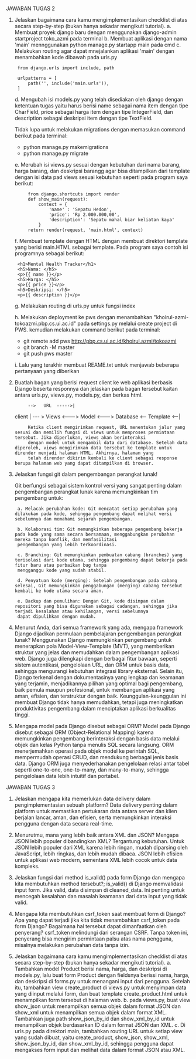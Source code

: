 JAWABAN TUGAS 2

1. Jelaskan bagaimana cara kamu mengimplementasikan checklist di atas secara step-by-step (bukan hanya sekadar mengikuti tutorial).
    a. Membuat proyek django baru dengan menggunakan django-admin startproject toko_azmi pada terminal
    b. Membuat aplikasi dengan nama 'main' mennggunakan python manage.py startapp main pada cmd
    c. Melakukan routing agar dapat mnejalankan aplikasi 'main' dengan menambahkan kode dibawah pada urls.py

        from django.urls import include, path

        urlpatterns = [
            path('', include('main.urls')),
        ]

    d. Mengubah isi models.py yang telah disediakan oleh django dengan ketentuan tugas yaitu harus berisi name sebagai nama item dengan tipe CharField, 
    price sebagai harga item dengan tipe IntegerField, dan description sebagai deskripsi item dengan tipe TextField.

    Tidak lupa untuk melakukan migrations dengan memasukan command berikut pada terminal:
    - python manage.py makemigrations
    - python manage.py migrate


    e. Merubah isi views.py sesuai dengan kebutuhan dari nama barang, harga barang, dan deskripsi barangg agar bisa ditampilkan dari template
    dengan isi data pad views sesuai kebutuhan seperti pada program saya berikut:

            from django.shortcuts import render
            def show_main(request):
                context = {
                    'name' : 'Sepatu Hedon',
                    'price': 'Rp 2.000.000,00',
                    'description': 'Sepatu mahal biar keliatan kaya'
                }
            return render(request, 'main.html', context)

    f. Membuat template dengan HTML dengan membuat direktori template yang berisi main.HTML sebagai template. Pada program saya contoh isi programnya 
    sebagai berikut:

        <h1>Mental Health Tracker</h1>
        <h5>Nama: </h5>
        <p>{{ name }}</p>
        <h5>Harga: </h5>
        <p>{{ price }}</p>
        <h5>Deskripsi: </h5>
        <p>{{ description }}</p> 

    g. Melakukan routing di urls.py untuk fungsi index

    h. Melakukan deployment ke pws dengan menambahkan "khoirul-azmi-tokoazmi.pbp.cs.ui.ac.id" pada settings.py melalui create project di PWS.
    kemudian melakukan command berikut pada terminal:
    - git remote add pws http://pbp.cs.ui.ac.id/khoirul.azmi/tokoazmi
    - git branch -M master
    - git push pws master

    i. Lalu yang terakhir membuat REAME.txt untuk menjawab beberapa pertanyaan yang diberikan


2. Buatlah bagan yang berisi request client ke web aplikasi berbasis Django beserta responnya dan jelaskan pada bagan tersebut kaitan antara urls.py, views.py, models.py, dan berkas html.

            -->   URL  ----->|     
    client |                  --- > Views <---> Model <---> Database
            <--   Template <--|

            Ketika client mengirimkan request, URL menentukan jalur yang sesuai dan memilih fungsi di views untuk memproses permintaan tersebut. Jika diperlukan, views akan berinteraksi 
            dengan model untuk mengambil data dari database. Setelah data diperoleh, views mengirimkan data tersebut ke template untuk dirender menjadi halaman HTML. Akhirnya, halaman yang 
            telah dirender dikirim kembali ke client sebagai response berupa halaman web yang dapat ditampilkan di browser.



3. Jelaskan fungsi git dalam pengembangan perangkat lunak!
    
    Git berfungsi sebagai sistem kontrol versi yang sangat penting dalam pengembangan perangkat lunak karena memungkinkan tim pengembang untuk:
        
        a. Melacak perubahan kode: Git mencatat setiap perubahan yang dilakukan pada kode, sehingga pengembang dapat melihat versi sebelumnya dan memahami sejarah pengembangan.
        
        b. Kolaborasi tim: Git memungkinkan beberapa pengembang bekerja pada kode yang sama secara bersamaan, menggabungkan perubahan mereka tanpa konflik, dan memfasilitasi 
        pengembangan yang lebih terkoordinasi.

        c. Branching: Git memungkinkan pembuatan cabang (branches) yang terisolasi dari kode utama, sehingga pengembang dapat bekerja pada fitur baru atau perbaikan bug tanpa 
        mengganggu kode yang sudah stabil.

        d. Penyatuan kode (merging): Setelah pengembangan pada cabang selesai, Git memungkinkan penggabungan (merging) cabang tersebut kembali ke kode utama secara aman.

        e. Backup dan pemulihan: Dengan Git, kode disimpan dalam repositori yang bisa digunakan sebagai cadangan, sehingga jika terjadi kesalahan atau kehilangan, versi sebelumnya 
        dapat dipulihkan dengan mudah.

4. Menurut Anda, dari semua framework yang ada, mengapa framework Django dijadikan permulaan pembelajaran pengembangan perangkat lunak?
    Menggunakan Django memungkinkan pengembang untuk menerapkan pola Model-View-Template (MVT), yang memberikan struktur yang jelas dan memudahkan dalam pengembangan aplikasi web. Django juga 
    dilengkapi dengan berbagai fitur bawaan, seperti sistem autentikasi, pengelolaan URL, dan ORM untuk basis data, sehingga mengurangi kebutuhan integrasi library eksternal. Selain itu, Django 
    terkenal dengan dokumentasinya yang lengkap dan keamanan yang terjamin, menjadikannya pilihan yang optimal bagi pengembang, baik pemula maupun profesional, untuk membangun aplikasi yang aman, 
    efisien, dan terstruktur dengan baik. Keunggulan-keunggulan ini membuat Django tidak hanya memudahkan, tetapi juga meningkatkan produktivitas pengembang dalam menciptakan aplikasi berkualitas 
    tinggi.

5. Mengapa model pada Django disebut sebagai ORM?
    Model pada Django disebut sebagai ORM (Object-Relational Mapping) karena memungkinkan pengembang berinteraksi dengan basis data melalui objek dan kelas Python tanpa menulis SQL secara langsung. 
    ORM menerjemahkan operasi pada objek model ke perintah SQL, mempermudah operasi CRUD, dan mendukung berbagai jenis basis data. Django ORM juga menyederhanakan pengelolaan relasi antar tabel seperti 
    one-to-one, one-to-many, dan many-to-many, sehingga pengelolaan data lebih intuitif dan portabel.

JAWABAN TUGAS 3
1. Jelaskan mengapa kita memerlukan data delivery dalam pengimplementasian sebuah platform?
    Data delivery penting dalam platform untuk memastikan pertukaran data antara server dan klien berjalan lancar, aman, dan efisien, serta memungkinkan interaksi pengguna dengan data secara real-time.

2. Menurutmu, mana yang lebih baik antara XML dan JSON? Mengapa JSON lebih populer dibandingkan XML?
    Tergantung kebutuhan. Untuk JSON lebih populer dari XML karena lebih ringan, mudah diparsing oleh JavaScript, lebih ringkas, dan lebih mudah dibaca. JSON lebih efisien untuk aplikasi web modern, sementara 
    XML lebih cocok untuk data kompleks.

3. Jelaskan fungsi dari method is_valid() pada form Django dan mengapa kita membutuhkan method tersebut?;
    is_valid() di Django memvalidasi input form. Jika valid, data disimpan di cleaned_data. Ini penting untuk mencegah kesalahan dan masalah keamanan dari data input yang tidak valid.

4. Mengapa kita membutuhkan csrf_token saat membuat form di Django? Apa yang dapat terjadi jika kita tidak menambahkan csrf_token pada form Django? Bagaimana hal tersebut dapat dimanfaatkan oleh penyerang?
    csrf_token melindungi dari serangan CSRF. Tanpa token ini, penyerang bisa mengirim permintaan palsu atas nama pengguna, misalnya melakukan perubahan data tanpa izin.

5. Jelaskan bagaimana cara kamu mengimplementasikan checklist di atas secara step-by-step (bukan hanya sekadar mengikuti tutorial).
    a. Tambahkan model Product berisi nama, harga, dan deskripsi di models.py, lalu buat form Product dengan fieldsnya berissi nama, harga, dan deskripsi di forms.py untuk menangani input dari pengguna. 
    Setelah itu, tambahkan view create_product di views.py untuk menyimpan data yang diinput melalui form, dan buat template create_product.html untuk menampilkan form tersebut di halaman web.
    b. pada views.py, buat view show_json untuk menampilkan semua objek dalam format JSON dan show_xml untuk menampilkan semua objek dalam format XML. Tambahkan juga path show_json_by_id dan show_xml_by_id 
    untuk menampilkan objek berdasarkan ID dalam format JSON dan XML.
    c. Di urls.py pada direktori main, tambahkan routing URL untuk setiap view yang sudah dibuat, yaitu create_product, show_json, show_xml, show_json_by_id, dan show_xml_by_id, sehingga pengguna dapat mengakses
    form input dan melihat data dalam format JSON atau XML.







